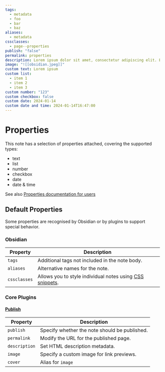 ```yaml
---
tags:
  - metadata
  - foo
  - bar
  - baz
aliases:
  - metadata
cssclasses:
  - page--properties
publish: "false"
permalink: properties
description: Lorem ipsum dolor sit amet, consectetur adipiscing elit. Etiam aliquet arcu lacus, nec ultrices orci auctor vitae. Praesent at rhoncus mi. Donec suscipit id sapien eu ullamcorper.
image: "![[obsidian.jpeg]]"
custom text: Lorem ipsum
custom list:
  - item 1
  - item 2
  - item 3
custom number: "123"
custom checkbox: false
custom date: 2024-01-14
custom date and time: 2024-01-14T16:47:00
---
```


# Properties

This note has a selection of properties attached, covering the supported types:
- text
- list
- number
- checkbox
- date
- date & time

See also [Properties documentation for users](https://help.obsidian.md/Editing+and+formatting/Properties)

## Default Properties
Some properties are recognised by Obsidian or by plugins to support special behavior.
### Obsidian
|Property|Description|
|---|---|
|`tags`|Additional tags not included in the note body. |
|`aliases`|Alternative names for the note. |
|`cssclasses`|Allows you to style individual notes using [CSS snippets](https://help.obsidian.md/Extending+Obsidian/CSS+snippets).|
### Core Plugins
#### [Publish](https://help.obsidian.md/Obsidian+Publish/Introduction+to+Obsidian+Publish)
|Property|Description|
|---|---|
|`publish`|Specify whether the note should be published. |
|`permalink`|Modify the URL for the published page. |
|`description`|Set HTML description metadata. |
|`image`|Specify a custom image for link previews. |
|`cover`|Alias for `image`  |
